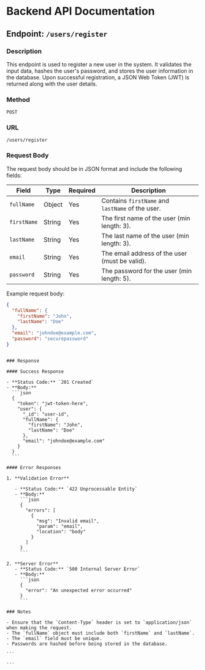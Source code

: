 # Backend API Documentation

## Endpoint: `/users/register`

### Description

This endpoint is used to register a new user in the system. It validates the input data, hashes the user's password, and stores the user information in the database. Upon successful registration, a JSON Web Token (JWT) is returned along with the user details.

### Method

`POST`

### URL

`/users/register`

### Request Body

The request body should be in JSON format and include the following fields:

| Field       | Type   | Required | Description                                      |
| ----------- | ------ | -------- | ------------------------------------------------ |
| `fullName`  | Object | Yes      | Contains `firstName` and `lastName` of the user. |
| `firstName` | String | Yes      | The first name of the user (min length: 3).      |
| `lastName`  | String | Yes      | The last name of the user (min length: 3).       |
| `email`     | String | Yes      | The email address of the user (must be valid).   |
| `password`  | String | Yes      | The password for the user (min length: 5).       |

Example request body:

```json
{
  "fullName": {
    "firstName": "John",
    "lastName": "Doe"
  },
  "email": "johndoe@example.com",
  "password": "securepassword"
}
```

````

### Response

#### Success Response

- **Status Code:** `201 Created`
- **Body:**
  ```json
  {
    "token": "jwt-token-here",
    "user": {
      "_id": "user-id",
      "fullName": {
        "firstName": "John",
        "lastName": "Doe"
      },
      "email": "johndoe@example.com"
    }
  }
  ```

#### Error Responses

1. **Validation Error**

   - **Status Code:** `422 Unprocessable Entity`
   - **Body:**
     ```json
     {
       "errors": [
         {
           "msg": "Invalid email",
           "param": "email",
           "location": "body"
         }
       ]
     }
     ```

2. **Server Error**
   - **Status Code:** `500 Internal Server Error`
   - **Body:**
     ```json
     {
       "error": "An unexpected error occurred"
     }
     ```

### Notes

- Ensure that the `Content-Type` header is set to `application/json` when making the request.
- The `fullName` object must include both `firstName` and `lastName`.
- The `email` field must be unique.
- Passwords are hashed before being stored in the database.

```

```
````
